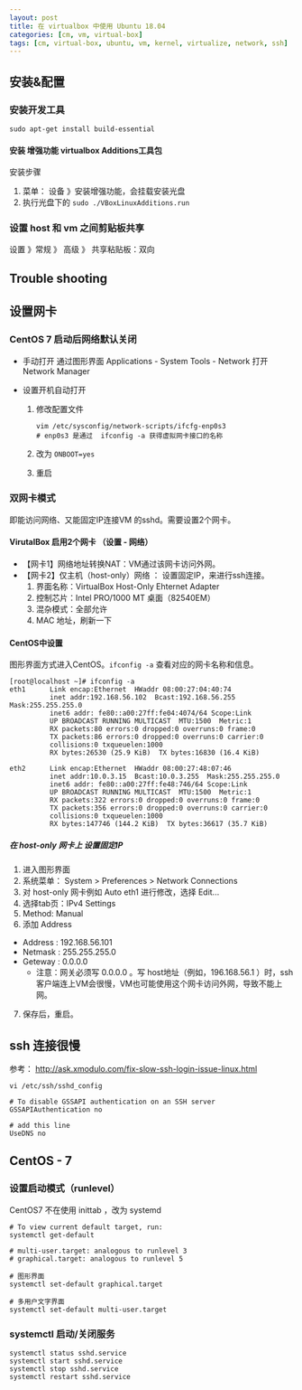 ```yaml
---
layout: post
title: 在 virtualbox 中使用 Ubuntu 18.04
categories: [cm, vm, virtual-box]
tags: [cm, virtual-box, ubuntu, vm, kernel, virtualize, network, ssh]
---
```


## 安装&配置

### 安装开发工具

~~~
sudo apt-get install build-essential
~~~




#### 安装 增强功能 virtualbox Additions工具包


安装步骤

1. 菜单： 设备 》安装增强功能，会挂载安装光盘
1. 执行光盘下的 `sudo ./VBoxLinuxAdditions.run`






### 设置 host 和 vm 之间剪贴板共享

设置 》常规 》 高级 》 共享粘贴板：双向







## Trouble shooting













## 设置网卡


### CentOS 7 启动后网络默认关闭

* 手动打开
  通过图形界面 Applications - System Tools - Network 打开 Network Manager

* 设置开机自动打开
  
  1. 修改配置文件
      ~~~ shell
      vim /etc/sysconfig/network-scripts/ifcfg-enp0s3
      # enp0s3 是通过  ifconfig -a 获得虚拟网卡接口的名称
      ~~~
  
  2. 改为 `ONBOOT=yes`
  3. 重启



### 双网卡模式

即能访问网络、又能固定IP连接VM 的sshd。需要设置2个网卡。

#### VirutalBox 启用2个网卡 （设置 - 网络）

* 【网卡1】网络地址转换NAT：VM通过该网卡访问外网。
* 【网卡2】仅主机（host-only）网络 ： 设置固定IP，来进行ssh连接。
  1. 界面名称：VirtualBox Host-Only Ehternet Adapter
  1. 控制芯片：Intel PRO/1000 MT 桌面（82540EM）
  1. 混杂模式：全部允许
  1. MAC 地址，刷新一下

#### CentOS中设置

图形界面方式进入CentOS。`ifconfig -a` 查看对应的网卡名称和信息。

```
[root@localhost ~]# ifconfig -a
eth1      Link encap:Ethernet  HWaddr 08:00:27:04:40:74  
          inet addr:192.168.56.102  Bcast:192.168.56.255  Mask:255.255.255.0
          inet6 addr: fe80::a00:27ff:fe04:4074/64 Scope:Link
          UP BROADCAST RUNNING MULTICAST  MTU:1500  Metric:1
          RX packets:80 errors:0 dropped:0 overruns:0 frame:0
          TX packets:86 errors:0 dropped:0 overruns:0 carrier:0
          collisions:0 txqueuelen:1000 
          RX bytes:26530 (25.9 KiB)  TX bytes:16830 (16.4 KiB)

eth2      Link encap:Ethernet  HWaddr 08:00:27:48:07:46  
          inet addr:10.0.3.15  Bcast:10.0.3.255  Mask:255.255.255.0
          inet6 addr: fe80::a00:27ff:fe48:746/64 Scope:Link
          UP BROADCAST RUNNING MULTICAST  MTU:1500  Metric:1
          RX packets:322 errors:0 dropped:0 overruns:0 frame:0
          TX packets:356 errors:0 dropped:0 overruns:0 carrier:0
          collisions:0 txqueuelen:1000 
          RX bytes:147746 (144.2 KiB)  TX bytes:36617 (35.7 KiB)
```

##### 在 host-only 网卡上 设置固定IP

1. 进入图形界面
2. 系统菜单： System > Preferences > Network Connections
3. 对 host-only 网卡例如 Auto eth1 进行修改，选择 Edit...
4. 选择tab页：IPv4 Settings
5. Method: Manual
6. 添加 Address
  * Address : 192.168.56.101
  * Netmask : 255.255.255.0
  * Geteway : 0.0.0.0
    * 注意：网关必须写 0.0.0.0 。写 host地址（例如，196.168.56.1 ）时，ssh客户端连上VM会很慢，VM也可能使用这个网卡访问外网，导致不能上网。
7. 保存后，重启。



## ssh 连接很慢

参考： <http://ask.xmodulo.com/fix-slow-ssh-login-issue-linux.html>

~~~ shell
vi /etc/ssh/sshd_config

# To disable GSSAPI authentication on an SSH server
GSSAPIAuthentication no

# add this line
UseDNS no
~~~



## CentOS - 7

### 设置启动模式（runlevel）

CentOS7 不在使用 inittab ，改为 systemd

~~~ shell
# To view current default target, run:
systemctl get-default

# multi-user.target: analogous to runlevel 3
# graphical.target: analogous to runlevel 5

# 图形界面
systemctl set-default graphical.target

# 多用户文字界面
systemctl set-default multi-user.target

~~~


### systemctl 启动/关闭服务

~~~ shell
systemctl status sshd.service
systemctl start sshd.service
systemctl stop sshd.service
systemctl restart sshd.service
~~~





















